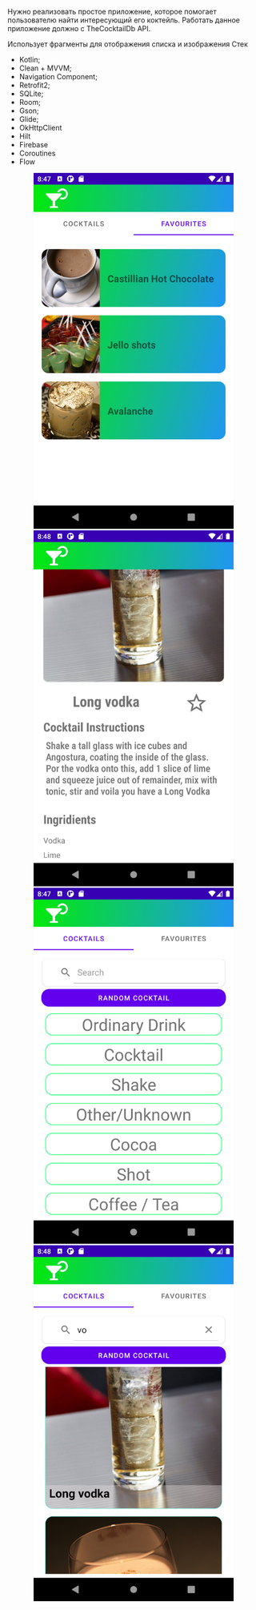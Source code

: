 Нужно реализовать простое приложение, которое помогает пользователю найти интересующий его коктейль. Работать данное приложение должно с TheCocktailDb API.

Использует фрагменты для отображения списка и изображения Стек


- Kotlin;
- Clean + MVVM;
- Navigation Component;
- Retrofit2;
- SQLite;
- Room;
- Gson;
- Glide;
- OkHttpClient
- Hilt
- Firebase
- Coroutines
- Flow

<div align="center">
    <img src="image/Screenshot_20220710_234730.png" width="400px"</img> 
</div>
<div align="center">
    <img src="image/Screenshot_20220710_234817.png" width="400px"</img> 
</div>
<div align="center">
    <img src="image/Screenshot_20220710_234747.png" width="400px"</img> 
</div>
<div align="center">
    <img src="image/Screenshot_20220710_234806.png" width="400px"</img> 
</div>
